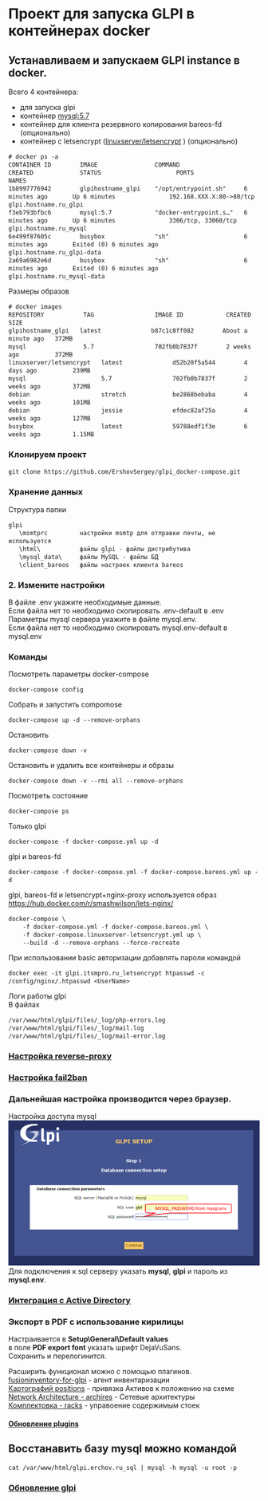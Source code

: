 # Проект для запуска GLPI в контейнерах docker

## Устанавливаем и запускаем GLPI instance в docker.
Всего 4 контейнера:  
- для запуска glpi  
- контейнер [mysql:5.7](https://github.com/mysql/mysql-server)
- контейнер для клиента резервного копирования bareos-fd (опционально)
- контейнер с letsencrypt ([linuxserver/letsencrypt](https://github.com/linuxserver/docker-letsencrypt) ) (опционально)
```
# docker ps -a  
CONTAINER ID        IMAGE                COMMAND                  CREATED             STATUS                     PORTS                      NAMES  
1b8997776942        glpihostname_glpi    "/opt/entrypoint.sh"     6 minutes ago       Up 6 minutes               192.168.XXX.Х:80->80/tcp   glpi.hostname.ru_glpi  
f3eb793bfbc6        mysql:5.7            "docker-entrypoint.s…"   6 minutes ago       Up 6 minutes               3306/tcp, 33060/tcp        glpi.hostname.ru_mysql  
6e499f87605c        busybox              "sh"                     6 minutes ago       Exited (0) 6 minutes ago                              glpi.hostname.ru_glpi-data  
2a69a6982e6d        busybox              "sh"                     6 minutes ago       Exited (0) 6 minutes ago                              glpi.hostname.ru_mysql-data  
```

Размеры образов
``` 
# docker images  
REPOSITORY           TAG                 IMAGE ID            CREATED              SIZE  
glpihostname_glpi   latest              b87c1c8ff082        About a minute ago   372MB  
mysql                5.7                 702fb0b7837f        2 weeks ago          372MB  
linuxserver/letsencrypt   latest              d52b20f5a544        4 days ago          239MB
mysql                     5.7                 702fb0b7837f        2 weeks ago         372MB
debian                    stretch             be2868bebaba        4 weeks ago         101MB
debian                    jessie              efdec82af25a        4 weeks ago         127MB
busybox                   latest              59788edf1f3e        6 weeks ago         1.15MB
```  


### Клонируем проект
```shell
git clone https://github.com/ErshovSergey/glpi_docker-compose.git
```

### Хранение данных
Структура папки
```shell
glpi
   \msmtprc         настройки msmtp для отправки почты, не используется
   \html\           файлы glpi - файлы дистрибутива
   \mysql_data\     файлы MySQL - файлы БД
   \client_bareos   файлы настроек клиента bareos 
```

### 2. Измените настройки
В файле .env укажите необходимые данные.  
Если файла нет то необходимо скопировать .env-default в .env  
Параметры mysql сервера укажите в файле mysql.env.  
Если файла нет то необходимо скопировать mysql.env-default в mysql.env  


### Команды
Посмотреть параметры docker-compose
```shell
docker-compose config
```
Собрать и запустить compomose
```shell
docker-compose up -d --remove-orphans
```
Остановить
```shell
docker-compose down -v
```
Остановить и удалить все контейнеры и образы
```shell
docker-compose down -v --rmi all --remove-orphans
```
Посмотреть состояние  
```shell
docker-compose ps
```
Только glpi
```shell
docker-compose -f docker-compose.yml up -d
```
glpi и bareos-fd
```shell
docker-compose -f docker-compose.yml -f docker-compose.bareos.yml up -d
```
glpi, bareos-fd и letsencrypt+nginx-proxy
используется образ https://hub.docker.com/r/smashwilson/lets-nginx/
```shell
docker-compose \
	-f docker-compose.yml -f docker-compose.bareos.yml \
	-f docker-compose.linuxserver-letsencrypt.yml up \
	--build -d --remove-orphans --force-recreate
```

При использовании basic авторизации добавлять пароли командой
```
docker exec -it glpi.itsmpro.ru_letsencrypt htpasswd -c /config/nginx/.htpasswd <UserName>
```

Логи работы glpi  
В файлах 
```
/var/www/html/glpi/files/_log/php-errors.log
/var/www/html/glpi/files/_log/mail.log
/var/www/html/glpi/files/_log/mail-error.log
```

### [Настройка reverse-proxy](./doc/Настройка_reverse-proxy.md)
### [Настройка fail2ban](./doc/fail2ban.md)

### Дальнейшая настройка производится через браузер.
Настройка доступа mysql 
![Settings glpi-mysql](./glpi-mysql_settings.png)  
Для подключения к sql серверу указать **mysql**, **glpi** и пароль из **mysql.env**.

### [Интеграция с Active Directory](./doc/GLPI_ActiveDirectory_Authentication_Setting.md)

### Экспорт в PDF с использование кирилицы
Настраивается в **Setup\General\Default values**  
в поле **PDF export font** указать шрифт DejaVuSans.  
Сохранить и перелогинится.  

Расширить функционал можно с помощью плагинов.  
[fusioninventory-for-glpi](./doc/plugins_fusioninventory-for-glpi.md) - агент инвентаризации  
[Картографий positions](./doc/plugins_positions.md) - привязка Активов к положению на схеме  
[Network Architecture - archires](./doc/plugins_NetworkArchitecture-archires.md) - Сетевые архитектуры  
[Комплектовка - racks](./doc/plugins_BaysManagement.md) - управоение содержимым стоек
#### [Обновление plugins](doc/Update_plugins.md)
 


## Восстанавить базу mysql можно командой
```
cat /var/www/html/glpi.erchov.ru_sql | mysql -h mysql -u root -p
```

### [Обновление glpi](doc/Update_glpi.md)
